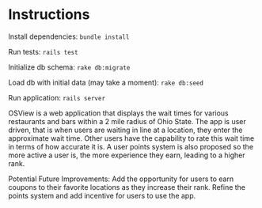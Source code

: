 # Instructions

Install dependencies: `bundle install`

Run tests: `rails test`

Initialize db schema: `rake db:migrate`

Load db with initial data (may take a moment): `rake db:seed`

Run application: `rails server`

OSView is a web application that displays the wait times for various restaurants and bars within a 2 mile radius of Ohio State. The app is user driven, that is when users are waiting in line at a location, they enter the approximate wait time. Other users have the capability to rate this wait time in terms of how accurate it is. A user points system is also proposed so the more active a user is, the more experience they earn, leading to a higher rank.

Potential Future Improvements: Add the opportunity for users to earn coupons to their favorite locations as they increase their rank. Refine the points system and add incentive for users to use the app.
